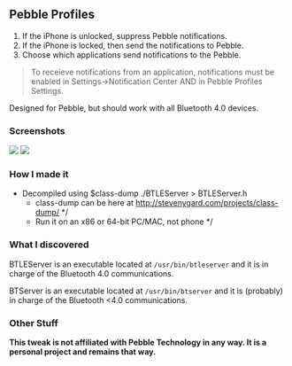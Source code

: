 ## Pebble Profiles
1. If the iPhone is unlocked, suppress Pebble notifications. 
2. If the iPhone is locked, then send the notifications to Pebble.
3. Choose which applications send notifications to the Pebble.

> To receieve notifications from an application, notifications must be enabled in Settings->Notification Center AND in Pebble Profiles Settings.

Designed for Pebble, but should work with all Bluetooth 4.0 devices.

### Screenshots
![](http://i.imgur.com/ke9WOSr.png)
![](http://i.imgur.com/WmbYfsk.png)

### How I made it
- Decompiled using $class-dump ./BTLEServer > BTLEServer.h
	- class-dump can be here at http://stevenygard.com/projects/class-dump/ */
	- Run it on an x86 or 64-bit PC/MAC, not phone */

### What I discovered
BTLEServer is an executable located at `/usr/bin/btleserver` and it is in charge of the Bluetooth 4.0 communications.

BTServer is an executable located at `/usr/bin/btserver` and it is (probably) in charge of the Bluetooth <4.0 communications.


### Other Stuff
__This tweak is not affiliated with Pebble Technology in any way. It is a personal project and remains that way.__